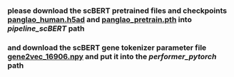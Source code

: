 ### please download the scBERT pretrained files and checkpoints [panglao_human.h5ad](https://mailmissouri-my.sharepoint.com/:u:/g/personal/hefe_umsystem_edu/EUDkCqqnk2hOiaOl5FSxn5gBQCIbmBDlLDvOmsP41doFWw?e=yIbFaI)  and [panglao_pretrain.pth](https://mailmissouri-my.sharepoint.com/:u:/g/personal/hefe_umsystem_edu/EVesK-hwXoJGq4KNeZ0bewoBiGRjEsdHInv801GL8zBonw?e=UOnNVs) into ***pipeline_scBERT*** path
### and download the scBERT gene tokenizer parameter file [gene2vec_16906.npy](https://mailmissouri-my.sharepoint.com/:u:/g/personal/hefe_umsystem_edu/EVuLpRYVokpKgfppwFG6inEB8IN05BLX5OBmht3v6eir2g?e=CHndIy)  and put it into the ***performer_pytorch*** path


